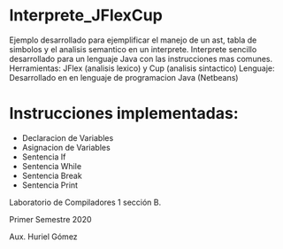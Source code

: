 # Interprete_JFlexCup
Ejemplo desarrollado para ejemplificar el manejo de un ast, tabla de simbolos y el analisis semantico en un interprete.
Interprete sencillo desarrollado para un lenguaje Java con las instrucciones mas comunes.
Herramientas: JFlex (analisis lexico) y Cup (analisis sintactico)
Lenguaje: Desarrollado en en lenguaje de programacion Java (Netbeans)

# Instrucciones implementadas:
- Declaracion de Variables
- Asignacion de Variables
- Sentencia If
- Sentencia While
- Sentencia Break
- Sentencia Print


Laboratorio de Compiladores 1 sección B.

Primer Semestre 2020

Aux. Huriel Gómez
